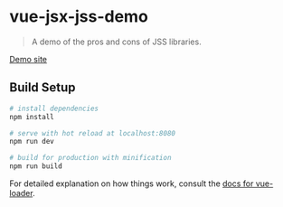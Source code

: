 # vue-jsx-jss-demo

> A demo of the pros and cons of JSS libraries.

[Demo site](https://mlturner88.github.io/vue-jsx-jss-demo/)

## Build Setup

``` bash
# install dependencies
npm install

# serve with hot reload at localhost:8080
npm run dev

# build for production with minification
npm run build
```

For detailed explanation on how things work, consult the [docs for vue-loader](http://vuejs.github.io/vue-loader).
